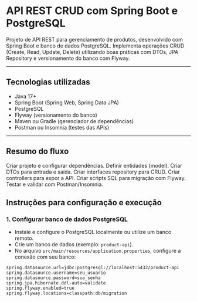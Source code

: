 # API REST CRUD com Spring Boot e PostgreSQL

Projeto de API REST para gerenciamento de produtos, desenvolvido com Spring Boot e banco de dados PostgreSQL. Implementa operações CRUD (Create, Read, Update, Delete) utilizando boas práticas com DTOs, JPA Repository e versionamento do banco com Flyway.

---

## Tecnologias utilizadas

- Java 17+
- Spring Boot (Spring Web, Spring Data JPA)
- PostgreSQL
- Flyway (versionamento do banco)
- Maven ou Gradle (gerenciador de dependências)
- Postman ou Insomnia (testes das APIs)

---

## Resumo do fluxo
Criar projeto e configurar dependências.
Definir entidades (model).
Criar DTOs para entrada e saída.
Criar interfaces repository para CRUD.
Criar controllers para expor a API.
Criar scripts SQL para migração com Flyway.
Testar e validar com Postman/Insomnia.


## Instruções para configuração e execução

### 1. Configurar banco de dados PostgreSQL

- Instale e configure o PostgreSQL localmente ou utilize um banco remoto.
- Crie um banco de dados (exemplo: `product-api`).
- No arquivo `src/main/resources/application.properties`, configure a conexão com seu banco:

```properties
spring.datasource.url=jdbc:postgresql://localhost:5432/product-api
spring.datasource.username=seu_usuario
spring.datasource.password=sua_senha
spring.jpa.hibernate.ddl-auto=validate
spring.flyway.enabled=true
spring.flyway.locations=classpath:db/migration
